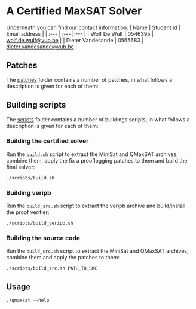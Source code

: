 # A Certified MaxSAT Solver

Underneath you can find our contact information:
| Name | Student id | Email address |
| :--- | :--- |:--- |
| Wolf De Wulf | 0546395 | [wolf.de.wulf@vub.be](mailto:wolf.de.wulf@vub.be) |
| Dieter Vandesande | 0565683 | [dieter.vandesande@vub.be](mailto:dieter.vandesande@vub.be) |

## Patches
The [patches](patches) folder contains a number of patches, in what follows a description is given for each of them:

### 

## Building scripts
The [scripts](scripts) folder contains a number of buildings scripts, in what follows a description is given for each of them:

### Building the certified solver

Run the `build.sh` script to extract the MiniSat and QMaxSAT archives, combine them, apply the fix a prooflogging patches to them and build the final solver:

```console
./scripts/build.sh
```

### Building veripb

Run the `build_src.sh` script to extract the veripb archive and build/install the proof verifier:

```console
./scripts/build_veripb.sh
```

### Building the source code

Run the `build_src.sh` script to extract the MiniSat and QMaxSAT archives, combine them and apply the patches to them:

```console
./scripts/build_src.sh PATH_TO_SRC
```

## Usage

```console
./qmaxsat --help
```
